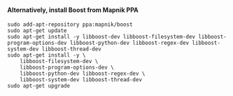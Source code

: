 #### Alternatively, install Boost from Mapnik PPA

    sudo add-apt-repository ppa:mapnik/boost
    sudo apt-get update
    sudo apt-get install -y libboost-dev libboost-filesystem-dev libboost-program-options-dev libboost-python-dev libboost-regex-dev libboost-system-dev libboost-thread-dev 
    sudo apt-get install -y \
        libboost-filesystem-dev \
        libboost-program-options-dev \
        libboost-python-dev libboost-regex-dev \
        libboost-system-dev libboost-thread-dev
    sudo apt-get upgrade
